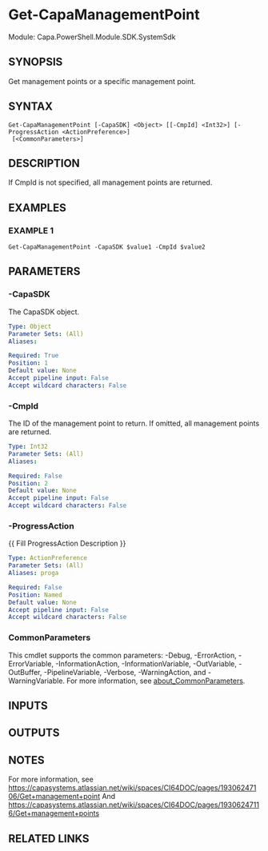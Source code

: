 # Get-CapaManagementPoint

Module: Capa.PowerShell.Module.SDK.SystemSdk

## SYNOPSIS
Get management points or a specific management point.

## SYNTAX

```
Get-CapaManagementPoint [-CapaSDK] <Object> [[-CmpId] <Int32>] [-ProgressAction <ActionPreference>]
 [<CommonParameters>]
```

## DESCRIPTION
If CmpId is not specified, all management points are returned.

## EXAMPLES

### EXAMPLE 1
```
Get-CapaManagementPoint -CapaSDK $value1 -CmpId $value2
```

## PARAMETERS

### -CapaSDK
The CapaSDK object.

```yaml
Type: Object
Parameter Sets: (All)
Aliases:

Required: True
Position: 1
Default value: None
Accept pipeline input: False
Accept wildcard characters: False
```

### -CmpId
The ID of the management point to return.
If omitted, all management points are returned.

```yaml
Type: Int32
Parameter Sets: (All)
Aliases:

Required: False
Position: 2
Default value: None
Accept pipeline input: False
Accept wildcard characters: False
```

### -ProgressAction
{{ Fill ProgressAction Description }}

```yaml
Type: ActionPreference
Parameter Sets: (All)
Aliases: proga

Required: False
Position: Named
Default value: None
Accept pipeline input: False
Accept wildcard characters: False
```

### CommonParameters
This cmdlet supports the common parameters: -Debug, -ErrorAction, -ErrorVariable, -InformationAction, -InformationVariable, -OutVariable, -OutBuffer, -PipelineVariable, -Verbose, -WarningAction, and -WarningVariable. For more information, see [about_CommonParameters](http://go.microsoft.com/fwlink/?LinkID=113216).

## INPUTS

## OUTPUTS

## NOTES
For more information, see https://capasystems.atlassian.net/wiki/spaces/CI64DOC/pages/19306247106/Get+management+point
And https://capasystems.atlassian.net/wiki/spaces/CI64DOC/pages/19306247116/Get+management+points

## RELATED LINKS
